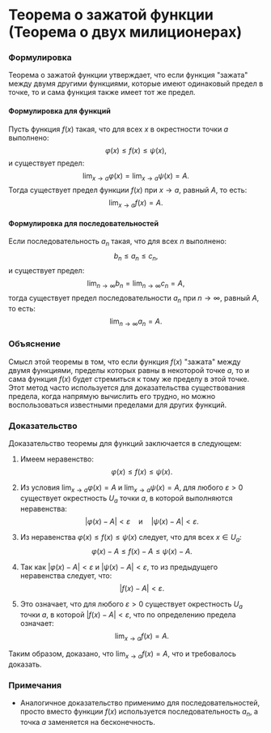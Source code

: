 # Теорема о зажатой функции (Теорема о двух милиционерах)

### Формулировка
Теорема о зажатой функции утверждает, что если функция "зажата" между двумя другими функциями, которые имеют одинаковый предел в точке, то и сама функция также имеет тот же предел.

#### Формулировка для функций
Пусть функция $f(x)$ такая, что для всех $x$ в окрестности точки $a$ выполнено:
$$
\varphi(x) \leqslant f(x) \leqslant \psi(x),
$$
и существует предел:
$$
\lim_{x \to a} \varphi(x) = \lim_{x \to a} \psi(x) = A.
$$
Тогда существует предел функции $f(x)$ при $x \to a$, равный $A$, то есть:
$$
\lim_{x \to a} f(x) = A.
$$

#### Формулировка для последовательностей
Если последовательность $a_n$ такая, что для всех $n$ выполнено:
$$
b_n \leqslant a_n \leqslant c_n,
$$
и существует предел:
$$
\lim_{n \to \infty} b_n = \lim_{n \to \infty} c_n = A,
$$
тогда существует предел последовательности $a_n$ при $n \to \infty$, равный $A$, то есть:
$$
\lim_{n \to \infty} a_n = A.
$$

### Объяснение
Смысл этой теоремы в том, что если функция $f(x)$ "зажата" между двумя функциями, пределы которых равны в некоторой точке $a$, то и сама функция $f(x)$ будет стремиться к тому же пределу в этой точке. Этот метод часто используется для доказательства существования предела, когда напрямую вычислить его трудно, но можно воспользоваться известными пределами для других функций.

### Доказательство

Доказательство теоремы для функций заключается в следующем:

1. Имеем неравенство:
$$
\varphi(x) \leqslant f(x) \leqslant \psi(x).
$$
   
2. Из условия $\lim_{x \to a} \varphi(x) = A$ и $\lim_{x \to a} \psi(x) = A$, для любого $\varepsilon > 0$ существует окрестность $U_a$ точки $a$, в которой выполняются неравенства:
$$
|\varphi(x) - A| < \varepsilon \quad \text{и} \quad |\psi(x) - A| < \varepsilon.
$$

3. Из неравенства $\varphi(x) \leqslant f(x) \leqslant \psi(x)$ следует, что для всех $x \in U_a$:
$$
\varphi(x) - A \leqslant f(x) - A \leqslant \psi(x) - A.
$$

4. Так как $|\varphi(x) - A| < \varepsilon$ и $|\psi(x) - A| < \varepsilon$, то из предыдущего неравенства следует, что:
$$
|f(x) - A| < \varepsilon.
$$

5. Это означает, что для любого $\varepsilon > 0$ существует окрестность $U_a$ точки $a$, в которой $|f(x) - A| < \varepsilon$, что по определению предела означает:
$$
\lim_{x \to a} f(x) = A.
$$

Таким образом, доказано, что $\lim_{x \to a} f(x) = A$, что и требовалось доказать.

### Примечания
- Аналогичное доказательство применимо для последовательностей, просто вместо функции $f(x)$ используется последовательность $a_n$, а точка $a$ заменяется на бесконечность.
  